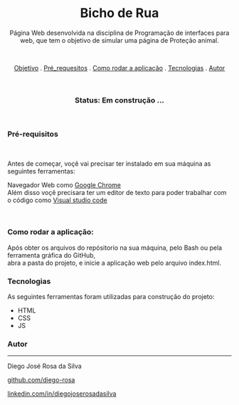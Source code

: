 <h1 align="center">Bicho de Rua</h1>
    <p align="center" id="objetivo">Página Web desenvolvida na disciplina de Programação de interfaces para web, que tem o objetivo de simular uma página de Proteção animal. </p>
    <br>
    <p align="center">
        <a href="#objetivo">Objetivo</a> .
        <a href="#pre_requisitos">Pré_requesitos</a> .
        <a href="#utilizacao">Como rodar a aplicação</a> .
        <a href="#tecnologias">Tecnologias</a> .
        <a href="#autor">Autor</a>
    </p>
    <br>
    <h3 align="center">
        Status: Em construção ...
    </h3>
    <br>
    <h3 id="pre_requisitos">Pré-requisitos</h3>
    <br>
        <p>Antes de começar, voçê vai precisar ter instalado em sua máquina as seguintes ferramentas:</p>
        <p>Navegador Web como <a href="https://www.google.com/intl/pt-BR/chrome/">Google Chrome</a><br>
    Além disso voçê precisara ter um editor de texto para poder trabalhar com o código como <a href="https://code.visualstudio.com/">Visual studio code</a></p>
    <br>
    <h3 id="utilizacao">Como rodar a aplicação:</h3>
        <p>Após obter os arquivos do repósitorio na sua máquina, pelo Bash ou pela ferramenta gráfica do GitHub,<br>
            abra a pasta do projeto, e inicie a aplicação web pelo arquivo index.html.
        </p>
    <h3 id="tecnologias">Tecnologias</h3>
        <p>As seguintes ferramentas foram utilizadas para construção do projeto:</p>
        <ul>
            <li>HTML</li>
            <li>CSS</li>
            <li>JS</li>
        </ul>
    <h3 id="autor">Autor</h3>
        <hr>
        <p>Diego José Rosa da Silva</p>
        <p><a href="https://github.com/diego-rosa">github.com/diego-rosa</a></p>
        <p><a href="https://www.linkedin.com/in/diegojoserosadasilva">linkedin.com/in/diegojoserosadasilva</a></p>
